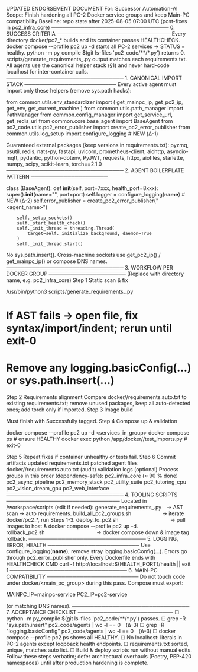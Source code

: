 UPDATED ENDORSEMENT DOCUMENT
For: Successor Automation-AI
Scope: Finish hardening all PC-2 Docker service groups and keep Main-PC compatibility
Baseline: repo state after 2025-08-05 07:00 UTC (post-fixes in pc2_infra_core)
──────────────────────────────── 0. SUCCESS CRITERIA ───────────────────────────────
Every directory docker/pc2_* builds and its container passes HEALTHCHECK.
docker compose --profile pc2 up -d starts all PC-2 services → STATUS = healthy.
python -m py_compile $(git ls-files 'pc2_code/**/*.py') returns 0.
scripts/generate_requirements_<group>.py output matches each requirements.txt.
All agents use the canonical helper stack (§1) and never hard-code localhost for inter-container calls.
──────────────────────────────── 1. CANONICAL IMPORT STACK ─────────────────────────
Every active agent must import only these helpers (remove sys.path hacks):

from common.utils.env_standardizer import (
    get_mainpc_ip, get_pc2_ip, get_env, get_current_machine
)
from common.utils.path_manager    import PathManager
from common.config_manager        import get_service_url, get_redis_url
from common.core.base_agent       import BaseAgent
from pc2_code.utils.pc2_error_publisher import create_pc2_error_publisher
from common.utils.log_setup       import configure_logging        # NEW (Δ-1)

Guaranteed external packages (keep versions in requirements.txt):
pyzmq, psutil, redis, nats-py, fastapi, uvicorn, prometheus-client, aiohttp, asyncio-mqtt, pydantic, python-dotenv, PyJWT, requests, httpx, aiofiles, starlette, numpy, scipy, scikit-learn, torch==2.1.0
──────────────────────────────── 2. AGENT BOILERPLATE PATTERN ─────────────────────

class <AgentName>(BaseAgent):
    def __init__(self, port=7xxx, health_port=8xxx):
        super().__init__(name="<AgentName>", port=port)
        self.logger = configure_logging(__name__)            # NEW (Δ-2)
        self.error_publisher = create_pc2_error_publisher("<agent_name>")

        self._setup_sockets()
        self._start_health_check()
        self._init_thread = threading.Thread(
            target=self._initialize_background, daemon=True
        )
        self._init_thread.start()

No sys.path.insert().
Cross-machine sockets use get_pc2_ip() / get_mainpc_ip() or compose DNS names.
──────────────────────────────── 3. WORKFLOW PER DOCKER GROUP ─────────────────────
(Replace <group> with directory name, e.g. pc2_infra_core)
Step 1 Static scan & fix

/usr/bin/python3 scripts/generate_requirements_<group>.py
# If AST fails → open file, fix syntax/import/indent; rerun until exit-0
# Remove any logging.basicConfig(…) or sys.path.insert(…)

Step 2 Requirements alignment
Compare docker/<group>/requirements.auto.txt to existing requirements.txt;
remove unused packages, keep all auto-detected ones; add torch only if imported.
Step 3 Image build

Must finish with Successfully tagged.
Step 4 Compose up & validation

docker compose --profile pc2 up -d <services_in_group>
docker compose ps                    # ensure HEALTHY
docker exec <container> python /app/docker/<group>/test_imports.py   # exit-0

Step 5 Repeat fixes if container unhealthy or tests fail.
Step 6 Commit artifacts
updated requirements.txt
patched agent files
docker/<group>/requirements.auto.txt (audit)
validation logs (optional)
Process groups in this order (dependency-safe):
pc2_infra_core (≈ 90 % done)
pc2_async_pipeline
pc2_memory_stack
pc2_utility_suite
pc2_tutoring_cpu
pc2_vision_dream_gpu
pc2_web_interface
──────────────────────────────── 4. TOOLING SCRIPTS ───────────────────────────────
Located in /workspace/scripts (edit if needed):
generate_requirements_<group>.py → AST scan → auto requirements.
build_all_pc2_groups.sh      → iterate docker/pc2_*, run Steps 1-3.
deploy_to_pc2.sh          → pull images to host & docker compose --profile pc2 up -d.
rollback_pc2.sh          → docker compose down & image tag rollback.
──────────────────────────────── 5. LOGGING, ERROR, HEALTH ─────────────────────────
Use configure_logging(__name__); remove stray logging.basicConfig(...).
Errors go through pc2_error_publisher only.
Every Dockerfile ends with
HEALTHCHECK CMD curl -f http://localhost:${HEALTH_PORT}/health || exit 1
──────────────────────────────── 6. MAIN-PC COMPATIBILITY ─────────────────────────
Do not touch code under docker/<main_pc_group> during this pass.
Compose must export:

MAINPC_IP=mainpc-service
PC2_IP=pc2-service

(or matching DNS names).
──────────────────────────────── 7. ACCEPTANCE CHECKLIST ──────────────────────────
☐ python -m py_compile $(git ls-files 'pc2_code/**/*.py') passes.
☐ grep -R "sys.path.insert" pc2_code/agents | wc -l == 0 (Δ-3)
☐ grep -R "logging.basicConfig" pc2_code/agents | wc -l == 0 (Δ-3)
☐ docker compose --profile pc2 ps shows all HEALTHY.
☐ No localhost: literals in PC-2 agents except loopback health endpoints.
☐ requirements.txt sorted, unique, matches auto list.
☐ Build & deploy scripts run without manual edits.
Follow these steps verbatim; defer architectural overhauls (Poetry, PEP-420 namespaces) until after production hardening is complete.

